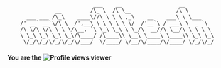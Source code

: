                                ___    __                  __         
                   __         /\_ \  /\ \__              /\ \        
          ___ ___ /\_\    ____\//\ \ \ \ ,_\    __    ___\ \ \___    
        /' __` __`\/\ \  /',__\ \ \ \ \ \ \/  /'__`\ /'___\ \  _ `\  
        /\ \/\ \/\ \ \ \/\__, `\ \_\ \_\ \ \_/\  __//\ \__/\ \ \ \ \ 
        \ \_\ \_\ \_\ \_\/\____/ /\____\\ \__\ \____\ \____\\ \_\ \_\
         \/_/\/_/\/_/\/_/\/___/  \/____/ \/__/\/____/\/____/ \/_/\/_/

                                                             
                                                             
                                                             


#### You are the ![Profile views](https://gpvc.arturio.dev/misltech)  viewer

